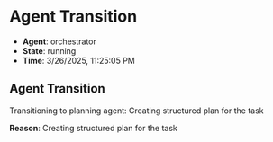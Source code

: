 # Agent Transition

- **Agent**: orchestrator
- **State**: running
- **Time**: 3/26/2025, 11:25:05 PM

## Agent Transition

Transitioning to planning agent: Creating structured plan for the task

**Reason**: Creating structured plan for the task

